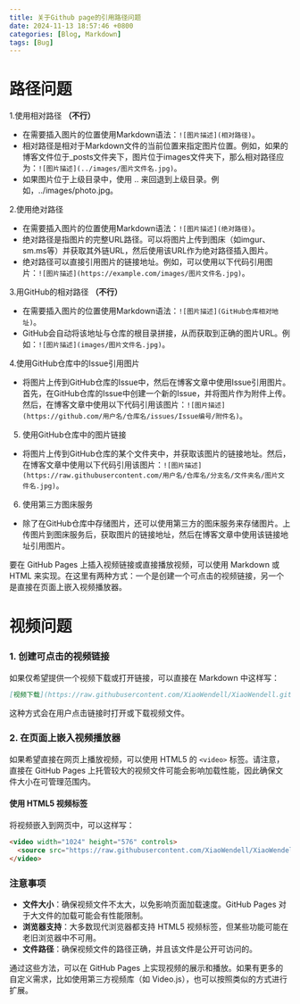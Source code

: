 ```yaml
---
title: 关于Github page的引用路径问题
date: 2024-11-13 18:57:46 +0800
categories: [Blog, Markdown]
tags: [Bug]
---
```


# 路径问题
1.使用相对路径 **（不行）**
- 在需要插入图片的位置使用Markdown语法：`![图片描述](相对路径)`。
- 相对路径是相对于Markdown文件的当前位置来指定图片位置。例如，如果的博客文件位于_posts文件夹下，图片位于images文件夹下，那么相对路径应为：`![图片描述](../images/图片文件名.jpg)`。
- 如果图片位于上级目录中，使用 .. 来回退到上级目录。例如，../images/photo.jpg。
<!-- ![](../images/img-post/2023/维纳斯.jpg)  -->

2.使用绝对路径
- 在需要插入图片的位置使用Markdown语法：`![图片描述](绝对路径)`。
- 绝对路径是指图片的完整URL路径。可以将图片上传到图床（如imgur、sm.ms等）并获取其外链URL，然后使用该URL作为绝对路径插入图片。
- 绝对路径可以直接引用图片的链接地址。例如，可以使用以下代码引用图片：`![图片描述](https://example.com/images/图片文件名.jpg)`。
<!-- ![]({{site.baseurl}}/img-post/2023/维纳斯.jpg) -->

3.用GitHub的相对路径 **（不行）**
- 在需要插入图片的位置使用Markdown语法：`![图片描述](GitHub仓库相对地址)`。
- GitHub会自动将该地址与仓库的根目录拼接，从而获取到正确的图片URL。例如：`![图片描述](images/图片文件名.jpg)`。
<!-- ![](images/img-post/2023/维纳斯.jpg)  -->

4.使用GitHub仓库中的Issue引用图片
- 将图片上传到GitHub仓库的Issue中，然后在博客文章中使用Issue引用图片。首先，在GitHub仓库的Issue中创建一个新的Issue，并将图片作为附件上传。然后，在博客文章中使用以下代码引用该图片：`![图片描述](https://github.com/用户名/仓库名/issues/Issue编号/附件名)`。

5. 使用GitHub仓库中的图片链接
- 将图片上传到GitHub仓库的某个文件夹中，并获取该图片的链接地址。然后，在博客文章中使用以下代码引用该图片：`![图片描述](https://raw.githubusercontent.com/用户名/仓库名/分支名/文件夹名/图片文件名.jpg)`。
<!-- ![](https://raw.githubusercontent.com/XiaoWendell/XiaoWendell.github.io/master/images/img-post/2023/维纳斯.jpg "维纳斯") -->

6. 使用第三方图床服务
- 除了在GitHub仓库中存储图片，还可以使用第三方的图床服务来存储图片。上传图片到图床服务后，获取图片的链接地址，然后在博客文章中使用该链接地址引用图片。

要在 GitHub Pages 上插入视频链接或直接播放视频，可以使用 Markdown 或 HTML 来实现。在这里有两种方式：一个是创建一个可点击的视频链接，另一个是直接在页面上嵌入视频播放器。

# 视频问题
### 1. 创建可点击的视频链接

如果仅希望提供一个视频下载或打开链接，可以直接在 Markdown 中这样写：

```markdown
[视频下载](https://raw.githubusercontent.com/XiaoWendell/XiaoWendell.github.io/master/files/2023/Wendell_理论微课.mp4 "理论微课")
```

这种方式会在用户点击链接时打开或下载视频文件。

### 2. 在页面上嵌入视频播放器

如果希望直接在网页上播放视频，可以使用 HTML5 的 `<video>` 标签。请注意，直接在 GitHub Pages 上托管较大的视频文件可能会影响加载性能，因此确保文件大小在可管理范围内。

#### 使用 HTML5 视频标签

将视频嵌入到网页中，可以这样写：

```html
<video width="1024" height="576" controls>
  <source src="https://raw.githubusercontent.com/XiaoWendell/XiaoWendell.github.io/master/files/2023/Wendell_理论微课.mp4" type="video/mp4">
</video>
```

### 注意事项

- **文件大小**：确保视频文件不太大，以免影响页面加载速度。GitHub Pages 对于大文件的加载可能会有性能限制。
- **浏览器支持**：大多数现代浏览器都支持 HTML5 视频标签，但某些功能可能在老旧浏览器中不可用。
- **文件路径**：确保视频文件的路径正确，并且该文件是公开可访问的。

通过这些方法，可以在 GitHub Pages 上实现视频的展示和播放。如果有更多的自定义需求，比如使用第三方视频库（如 Video.js），也可以按照类似的方式进行扩展。

<!-- [视频点击这里]({{site.baseurl}}/files/2023/Wendell_理论微课.mp4) -->

<!-- [视频下载](https://raw.githubusercontent.com/XiaoWendell/XiaoWendell.github.io/master/files/2023/Wendell_理论微课.mp4 "理论微课")  -->

<!-- ```html
<video width="1024" height="576" controls>
  <source src="https://raw.githubusercontent.com/XiaoWendell/XiaoWendell.github.io/master/files/2023/Wendell_理论微课.mp4" type="video/mp4">
</video>
``` -->